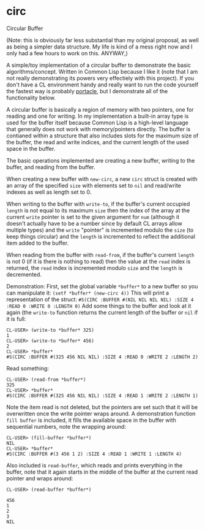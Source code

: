 # circ
Circular Buffer

(Note: this is obviously far less substantial than my original proposal, as well as being a simpler data structure. My life is kind of a mess right now and I only had a few hours to work on this. ANYWAY,)

A simple/toy implementation of a circular buffer to demonstrate the basic algorithms/concept. Written in Common Lisp because I like it (note that I am not really demonstrating its powers very effectiely with this project). If you don't have a CL environment handy and really want to run the code yourself the fastest way is probably [portacle]( https://portacle.github.io/), but I demonstrate all of the functionality below.

A circular buffer is basically a region of memory with two pointers, one for reading and one for writing. In my implementation a built-in array type is used for the buffer itself because Common Lisp is a high-level language that generally does not work with memory/pointers directly. The buffer is contianed within a structure that also includes slots for the maximum size of the buffer, the read and write indices, and the current length of the used space in the buffer.

The basic operations implemented are creating a new buffer, writing to the buffer, and reading from the buffer.

When creating a new buffer with `new-circ`, a new `circ` struct is created with an array of the specified `size` with elements set to `nil` and read/write indexes as well as length set to 0.

When writing to the buffer with `write-to`, if the buffer's current occupied `length` is not equal to its maximum `size` then the index of the array at the current `write` pointer is set to the given argument for `num` (although it doesn't actually have to be a number since by default CL arrays allow multiple types) and the `write` "pointer" is incremented modulo the `size` (to keep things circular) and the `length` is incremented to reflect the additional item added to the buffer.

When reading from the buffer with `read-from`, if the buffer's current `length` is not 0 (if it is there is nothing to read) then the value at the `read` index is returned, the `read` index is incremented modulo `size` and the `length` is decremented.

Demonstration:
First, set the global variable `*buffer*` to a new buffer so you can manipulate it: `(setf *buffer* (new-circ 4))`
This will print a representation of the struct: `#S(CIRC :BUFFER #(NIL NIL NIL NIL) :SIZE 4 :READ 0 :WRITE 0 :LENGTH 0)`
Add some things to the buffer and look at it again (the `write-to` function returns the current length of the buffer or `nil` if it is full:
```
CL-USER> (write-to *buffer* 325)
1
CL-USER> (write-to *buffer* 456)
2
CL-USER> *buffer*
#S(CIRC :BUFFER #(325 456 NIL NIL) :SIZE 4 :READ 0 :WRITE 2 :LENGTH 2)
```
Read something:
```
CL-USER> (read-from *buffer*)
325
CL-USER> *buffer*
#S(CIRC :BUFFER #(325 456 NIL NIL) :SIZE 4 :READ 1 :WRITE 2 :LENGTH 1)
```
Note the item read is not deleted, but the pointers are set such that it will be overwritten once the write pointer wraps around.
A demonstration function `fill buffer` is included, it fills the available space in the buffer with sequential numbers, note the wrapping around:
```
CL-USER> (fill-buffer *buffer*)
NIL
CL-USER> *buffer*
#S(CIRC :BUFFER #(3 456 1 2) :SIZE 4 :READ 1 :WRITE 1 :LENGTH 4)
```
Also included is `read-buffer`, which reads and prints everything in the buffer, note that it again starts in the middle of the buffer at the current read pointer and wraps around:
```
CL-USER> (read-buffer *buffer*)

456 
1 
2 
3 
NIL
```
